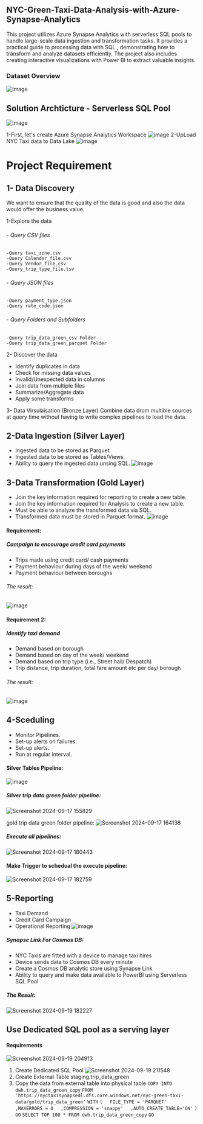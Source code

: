 ## NYC-Green-Taxi-Data-Analysis-with-Azure-Synapse-Analytics
This project utilizes Azure Synapse Analytics with serverless SQL pools to handle large-scale data ingestion and transformation tasks. It provides a practical guide to processing data with SQL , demonstrating how to transform and analyze datasets efficiently. The project also includes creating interactive visualizations with Power BI to extract valuable insights.

### Dataset Overview
![image](https://github.com/user-attachments/assets/25c4244a-7520-4c3a-8bd0-1ec4042b81cc)

## Solution Archticture - Serverless SQL Pool
![image](https://github.com/user-attachments/assets/e4523932-75f9-4c02-9552-b6e2d111a237)
 
1-First, let's create Azure Synapse Analytics Workspace
![image](https://github.com/user-attachments/assets/d64631ff-f0b5-4458-843d-e4e4cae69b14)
2-UpLoad NYC Taxi data to Data Lake
![image](https://github.com/user-attachments/assets/3cbb656b-a2b7-45c2-8c04-cfbcd9b899ac)
  

# Project Requirement
## 1- Data Discovery
We want to ensure that the quality of the data is good and also the data would offer the business value.

1-Explore the data
  ###### - Query CSV files
    -Query taxi_zone.csv 
    -Query Calender_file.csv
    -Query Vendor_file.csv
    -Query_trip_type_file.tsv
  ###### - Query JSON files
    -Query payment_type.json 
    -Query rate_code.json
  ###### - Query Folders and Subfolders
    -Query trip_data_green_csv Folder
    -Query trip_data_green_parquet Folder
    
   2- Discover the data
   -  Identify duplicates in data
   -  Check for missing data values
   -  Invalid/Unexpected data in columns
   -  Join data from multiple files
   -  Summarize/Aggregate data
   -  Apply some transforms
     
   3- Data Virsulaisation (Bronze Layer)
    Combine data drom multible sources at query time without having to write complex pipelines to load the data.
     
## 2-Data Ingestion (Silver Layer)
- Ingested data to be stored as Parquet.
- Ingested data to be stored as Tables/Views.
- Ability to query the ingested data unsing SQL.
![image](https://github.com/user-attachments/assets/8b5d4fe0-b9a8-48c0-b0e2-f0cb1adc3b08)


## 3-Data Transformation (Gold Layer)
- Join the key information required for reporting to create a new table.
- Join the key information required for Analysis to create a new table.
- Must be able to analyze the transformed data via SQL.
- Transformed data must be stored in Parquet format.
  ![image](https://github.com/user-attachments/assets/6eeb9227-6acc-415c-ae0c-209f7a5c4607)

#### Requirement:
##### Campaign to encourage credit card payments
  - Trips made using credit card/ cash payments
  - Payment behaviour during days of the week/ weekend
  - Payment behaviour between boroughs
###### The result:
![image](https://github.com/user-attachments/assets/9dc8bc5e-97aa-422e-b687-21eba2e2529f)

#### Requirement 2:
##### Identify taxi demand
  - Demand based on borough
  - Demand based on day of the week/ weekend
  - Demand based on trip type (i.e., Street hail/ Despatch)
  - Trip distance, trip duration, total fare amount etc per day/ borough
###### The result:
![image](https://github.com/user-attachments/assets/cdf62c55-0b49-4e9c-8277-1c4ce0566aab)


## 4-Sceduling
- Monitor Pipelines.
- Set-up alerts on failures.
- Set-up alerts.
- Run at regular interval.

#### Silver Tables Pipeline:
![image](https://github.com/user-attachments/assets/3eb28475-5281-41e6-9a74-2cbed87a9071)

##### Silver trip data green folder pipeline:
![Screenshot 2024-09-17 155829](https://github.com/user-attachments/assets/0afaa9bb-e04b-4b85-b6e0-c0a536ce411d)

gold trip data green folder pipeline:
![Screenshot 2024-09-17 164138](https://github.com/user-attachments/assets/2df344b7-a918-4b9a-83e0-8a6e4429497a)

##### Execute all pipelines:
![Screenshot 2024-09-17 180443](https://github.com/user-attachments/assets/8a30b944-ffcd-4c5b-b845-4e37a3e90231)

#### Make Trigger to schedual the execute pipeline:
![Screenshot 2024-09-17 182759](https://github.com/user-attachments/assets/8dfb2b31-8e38-4b6a-a6bf-fe2561d9764b)

## 5-Reporting
- Taxi Demand
- Credit Card Campaign
- Operational Reporting
![image](https://github.com/user-attachments/assets/bc955798-0402-4eb7-a348-dee73c7668eb)


##### Synapse Link For Cosmos DB:
- NYC Taxis are fitted with a device to manage taxi hires
- Device sends data to Cosmos DB every minute
- Create a Cosmos DB analytic store using Synapse Link 
- Ability to query and make data available to PowerBI using Serverless SQL Pool
##### The Result:
![Screenshot 2024-09-19 182227](https://github.com/user-attachments/assets/3ba9ec0e-136d-4d58-9180-a4bb4760ab8f)

## Use Dedicated SQL pool as a serving layer
#### Requirements
![Screenshot 2024-09-19 204913](https://github.com/user-attachments/assets/0de4980e-d620-4fca-8548-a55d1fc72844)
1) Create Dedicated SQL Pool
![Screenshot 2024-09-19 211548](https://github.com/user-attachments/assets/4c9e813b-3e5b-4e33-8319-c5999e6bcc64)
2) Create External Table staging.trip_data_green
3) Copy the data from external table into physical table
`COPY INTO dwh.trip_data_green_copy`
`FROM 'https://nyctaxisynapsedl.dfs.core.windows.net/nyc-green-taxi-data/gold/trip_data_green'`
`WITH`
`(`
    `FILE_TYPE = 'PARQUET'`
    `,MAXERRORS = 0`
    `,COMPRESSION = 'snappy'`
    `,AUTO_CREATE_TABLE='ON'`
`)`
`GO`
`SELECT TOP 100 * FROM dwh.trip_data_green_copy`
`GO`







